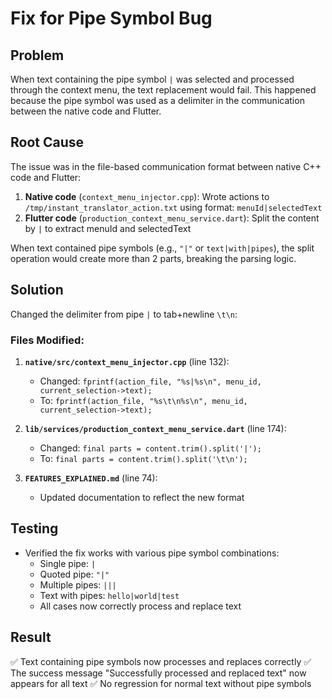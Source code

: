 # Fix for Pipe Symbol Bug

## Problem
When text containing the pipe symbol `|` was selected and processed through the context menu, the text replacement would fail. This happened because the pipe symbol was used as a delimiter in the communication between the native code and Flutter.

## Root Cause
The issue was in the file-based communication format between native C++ code and Flutter:

1. **Native code** (`context_menu_injector.cpp`): Wrote actions to `/tmp/instant_translator_action.txt` using format: `menuId|selectedText`
2. **Flutter code** (`production_context_menu_service.dart`): Split the content by `|` to extract menuId and selectedText

When text contained pipe symbols (e.g., `"|"` or `text|with|pipes`), the split operation would create more than 2 parts, breaking the parsing logic.

## Solution
Changed the delimiter from pipe `|` to tab+newline `\t\n`:

### Files Modified:
1. **`native/src/context_menu_injector.cpp`** (line 132):
   - Changed: `fprintf(action_file, "%s|%s\n", menu_id, current_selection->text);`
   - To: `fprintf(action_file, "%s\t\n%s\n", menu_id, current_selection->text);`

2. **`lib/services/production_context_menu_service.dart`** (line 174):
   - Changed: `final parts = content.trim().split('|');`
   - To: `final parts = content.trim().split('\t\n');`

3. **`FEATURES_EXPLAINED.md`** (line 74):
   - Updated documentation to reflect the new format

## Testing
- Verified the fix works with various pipe symbol combinations:
  - Single pipe: `|`
  - Quoted pipe: `"|"`
  - Multiple pipes: `|||`
  - Text with pipes: `hello|world|test`
  - All cases now correctly process and replace text

## Result
✅ Text containing pipe symbols now processes and replaces correctly
✅ The success message "Successfully processed and replaced text" now appears for all text
✅ No regression for normal text without pipe symbols
